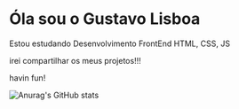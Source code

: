 # Óla sou o Gustavo Lisboa 
Estou estudando  Desenvolvimento FrontEnd 
HTML, CSS, JS 

irei compartilhar os meus projetos!!!

havin fun!



![Anurag's GitHub stats](https://github-readme-stats.vercel.app/api?username=anuraghazra&theme=dark&show_icons=true)


